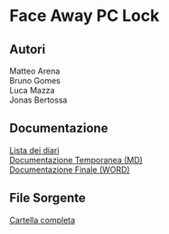 # Face Away PC Lock

## Autori

Matteo Arena<br>
Bruno Gomes<br>
Luca Mazza<br>
Jonas Bertossa<br>

## Documentazione
[Lista dei diari](Documenti/Diari/lista.md)<br>
[Documentazione Temporanea (MD)](Documenti/Documentazione/documentazione.md)<br>
[Documentazione Finale (WORD)](Documenti/Documentazione/Documentazione.docx)

## File Sorgente

<a href="Installers/FaceLock.zip" download="FaceLock.zip">Cartella completa</a><br>